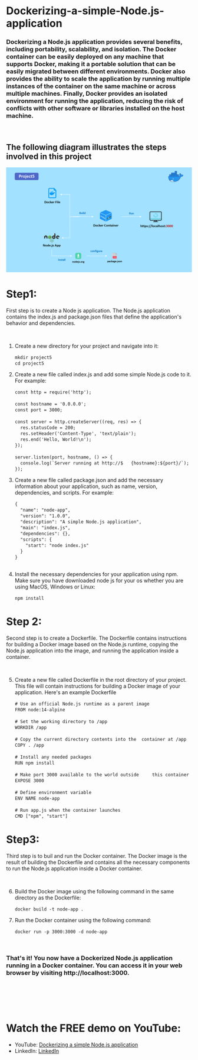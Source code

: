# Dockerizing-a-simple-Node.js-application

### Dockerizing a Node.js application provides several benefits, including portability, scalability, and isolation. The Docker container can be easily deployed on any machine that supports Docker, making it a portable solution that can be easily migrated between different environments. Docker also provides the ability to scale the application by running multiple instances of the container on the same machine or across multiple machines. Finally, Docker provides an isolated environment for running the application, reducing the risk of conflicts with other software or libraries installed on the host machine.

<br>

## The following diagram illustrates the steps involved in this project

<img src="./diagram.png" alt="A description of the image">

<br>

# Step1:
First step is to create a Node js application. The Node.js application contains the index.js and package.json files that define the 
 application's behavior and dependencies. 

<br>

1. Create a new directory for your project and navigate into it:

    ```
    mkdir project5
    cd project5
    ```
2. Create a new file called index.js and add some simple Node.js code to it. For example:

    ```
    const http = require('http');

    const hostname = '0.0.0.0';
    const port = 3000;

    const server = http.createServer((req, res) => {
      res.statusCode = 200;
      res.setHeader('Content-Type', 'text/plain');
      res.end('Hello, World!\n');
    });

    server.listen(port, hostname, () => {
      console.log(`Server running at http://$   {hostname}:${port}/`);
    });

    ```

3. Create a new file called package.json and add the necessary information about your application, such as name, version, dependencies, and scripts. For example:

    ```
    {
      "name": "node-app",
      "version": "1.0.0",
      "description": "A simple Node.js application",
      "main": "index.js",
      "dependencies": {},
      "scripts": {
        "start": "node index.js"
      }
    }
        
    ```

4. Install the necessary dependencies for your application using npm. Make sure you have downloaded node js for your os whether you are using MacOS, Windows or Linux:

    ```
    npm install
    ```

# Step 2:

Second step is to create a Dockerfile. The Dockerfile contains instructions for building a Docker image based on the Node.js runtime, 
 copying the Node.js application into the image, and running the application inside a container. 

 <br>

5. Create a new file called Dockerfile in the root directory of your project. This file will contain instructions for building a Docker image of your application. Here's an example Dockerfile

    ```
    # Use an official Node.js runtime as a parent image
    FROM node:14-alpine

    # Set the working directory to /app
    WORKDIR /app

    # Copy the current directory contents into the  container at /app
    COPY . /app

    # Install any needed packages
    RUN npm install

    # Make port 3000 available to the world outside     this container
    EXPOSE 3000

    # Define environment variable
    ENV NAME node-app

    # Run app.js when the container launches
    CMD ["npm", "start"]
    ```

# Step3:

Third step is to buil and run the Docker container. The Docker image is the result of building the Dockerfile and contains all the 
 necessary components to run the Node.js application inside a Docker container.

<br>

6. Build the Docker image using the following command in the same directory as the Dockerfile:

    ```
    docker build -t node-app .
    ```

7. Run the Docker container using the following command:

    ```
    docker run -p 3000:3000 -d node-app
    ```

<br>

### That's it! You now have a Dockerized Node.js application running in a Docker container. You can access it in your web browser by visiting http://localhost:3000.

<br><br><br><br>

# Watch the FREE demo on YouTube: 

- YouTube: [Dockerizing a simple Node.js application](https://youtu.be/cAFGcfIyKgI)
- LinkedIn: [LinkedIn](https://www.linkedin.com/in/otabek-abdurakhmonov-46772b213/)
